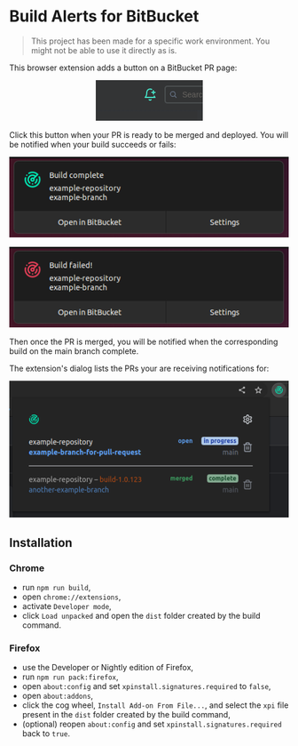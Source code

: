 # Build Alerts for BitBucket

> This project has been made for a specific work environment. You might not be able to use it directly as is.

This browser extension adds a button on a BitBucket PR page:

<div align="center">

![Alt text](res/screenshot-button-bitbucket.png)

</div>

Click this button when your PR is ready to be merged and deployed. You will be notified when your build succeeds or fails:

<div align="center">

![Alt text](res/screenshot-build-complete.png)

![Alt text](res/screenshot-build-failed.png)

</div>

Then once the PR is merged, you will be notified when the corresponding build on the main branch complete.

The extension's dialog lists the PRs your are receiving notifications for:

<div align="center">

![Alt text](res/screenshot-dialog.png)

</div>

## Installation

### Chrome

- run `npm run build`,
- open `chrome://extensions`,
- activate `Developer mode`,
- click `Load unpacked` and open the `dist` folder created by the build command.

### Firefox

- use the Developer or Nightly edition of Firefox,
- run `npm run pack:firefox`,
- open `about:config` and set `xpinstall.signatures.required` to `false`,
- open `about:addons`,
- click the cog wheel, `Install Add-on From File...`, and select the `xpi` file present in the `dist` folder created by the build command,
- (optional) reopen `about:config` and set `xpinstall.signatures.required` back to `true`.
